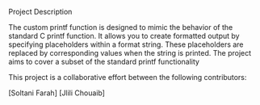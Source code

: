 Project Description

The custom printf function is designed to mimic the behavior of the standard C printf function. It allows you to create formatted output by specifying placeholders within a format string. These placeholders are replaced by corresponding values when the string is printed. The project aims to cover a subset of the standard printf functionality

This project is a collaborative effort between the following contributors:

[Soltani Farah]
[Jlili Chouaib]
